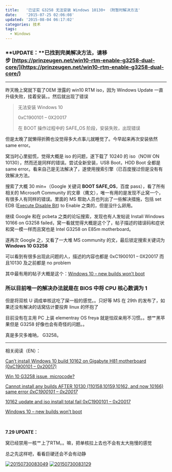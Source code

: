 ```yaml
---
title:   '已证实 G3258 无法安装 Windows 10130+ （附暂时解决方法'
date:    '2015-07-25 02:06:08'
updated: '2015-08-04 06:17:02'
categories: 技术
tags:
  - Windows
---
```



### **UPDATE：**已找到完美解决方法，请移步 [https://prinzeugen.net/win10-rtm-enable-g3258-dual-core/](https://prinzeugen.net/win10-rtm-enable-g3258-dual-core/)

- - - - - -

昨天晚上窝就下载了OEM 泄露的 win10 RTM iso，因为 Windows Update 一直升级失败，挂着安装。。然后就出现了错误

> 无法安装 Windows 10
>
> 0xC1900101 – 0X20017
>
> 在 BOOT 操作过程中的 SAFE_OS 阶段，安装失败，出现错误

但是太晚了就懒得折腾也没觉得多大点事儿就睡觉了。今早起来再次安装依然 same error。

窝当时心里挺慌，觉得大概是 iso 的问题，遂下载了 10240 的 iso（NOW ON 10130），然而还是同样的错误。尝试全新安装，USB Boot，HDD Boot 全都是 same error。看来自己是无法解决了，遂使用搜索引擎（已百度搜过但是没有有效解决方法。

搜索了大概 30 min+（Google 关键词 **BOOT SAFE_OS**，百度 pass），看了所有相关的 Microsoft Community 的文章（鹰文），唯一有用的是发现不止窝一个，有很多人有同样的错误。里面的 MS 帮助人员也列出了一些解决措施，包括 set EDB ([Execute Disable Bit](http://www.webopedia.com/TERM/E/Execute_Disable_Bit.html)) to Enable 之类的，但是没什么卵用。

继续 Google 和在 pcbeta 之类的论坛搜索，发现也有人发帖说 Install Windows 10166 on G3258 failed，窝一看就觉得大概是这个了，帖子描述的错误码和症状和窝一模一样而且窝也是 Intel G3258 on E85m motherboard。

遂再次 Google 之，又看了一大堆 MS community 的文，最后锁定搜索关键词为 **Windows 10 G3258**

可以看到有很多出现此问题的人，描述的内容也都是 0xC1900101 – 0X20017 而且10130 及之前都是 no problem

其中最有用的帖子大概是这个：[Windows 10 – new builds won’t boot](https://social.technet.microsoft.com/Forums/en-US/15d85ab2-9fc5-4683-96d6-7770a40284d4/windows-10-new-builds-wont-boot?forum=WinPreview2014Setup)

### 所以目前唯一的解决办法就是在 BIOS 中将 CPU 核心数调为 1

但是将双核 U 调成单核这吃了屎一般的感觉。。只好等 MS 在 29th 的发布了，如果还没有解决的话窝估计要投奔 linux 的怀抱了

目前没有在主用 PC 上装 elementray OS freya 就是怕双亲用不习惯。。想艹黑苹果但是 G3258 好像也会有奇怪的问题。。

真是多灾多难呐， G3258。

<!--more-->

---------

相关阅读（EN）：

[Can’t install Windows 10 build 10162 on Gigabyte H81 motherboard (0xC1900101 – 0x20017)](http://answers.microsoft.com/en-us/insider/forum/insider_wintp-insider_install/cant-install-windows-10-build-10162-on-gigabyte/5be9d4ec-fdc4-47bd-9eb6-5b26806cba59?page=1)

[Win 10 G3258 issue, microcode?](http://answers.microsoft.com/en-us/windows/forum/windows_10-win_upgrade/win-10-g3258-issue-microcode/2b8ba9bd-24e4-4b4a-8d39-abc738a3dec5?page=1)

[Cannot install any builds AFTER 10130 (110158,10159,10162, and now 10166) same error *0xC1900101 – 0x20017*](http://answers.microsoft.com/en-us/insider/forum/insider_wintp-insider_update/cannot-install-any-builds-after-10130/7dd7de32-ce2e-4939-b179-6a187a63502a?tm=1436479147357)

[10162 update and iso install total fail 0xC1900101 – 0x20017](http://answers.microsoft.com/en-us/insider/forum/insider_wintp-insider_update/10162-update-and-iso-install-total-fail-0xc1900101/ab3ba539-4780-42a3-beab-28b5b084acef?tab=question&status=allreplies&auth=1)

[Windows 10 – new builds won’t boot](https://social.technet.microsoft.com/Forums/en-US/15d85ab2-9fc5-4683-96d6-7770a40284d4/windows-10-new-builds-wont-boot?forum=WinPreview2014Setup)

 

**7.29 UPDATE：**

窝已经禁用一核艹上了RTM。。嘛，把单核拉上去也不会有太大拖慢的感觉

总之先这样吧，看看巨硬还会不会有动静

[![20150730083049](https://img.blessing.studio/images/2015/07/2015-07-30_00-32-17.png)](https://img.blessing.studio/images/2015/07/2015-07-30_00-32-17.png) [![20150730083129](https://img.blessing.studio/images/2015/07/2015-07-30_00-32-15.png)](https://img.blessing.studio/images/2015/07/2015-07-30_00-32-15.png)
